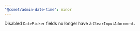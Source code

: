 ```yaml
---
"@comet/admin-date-time": minor
---
```


Disabled `DatePicker` fields no longer have a `ClearInputAdornment`.
